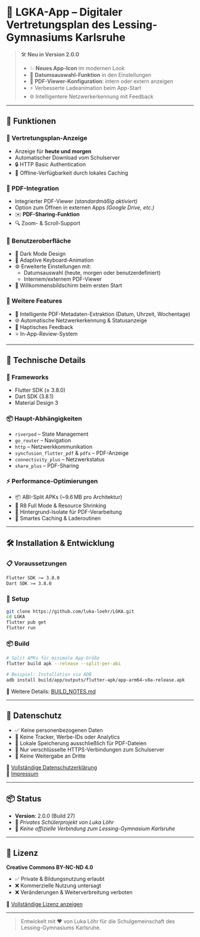 # 📱 LGKA-App – Digitaler Vertretungsplan des Lessing-Gymnasiums Karlsruhe

> 🛠️ **Neu in Version 2.0.0**
> 
> - ✨ **Neues App-Icon** im modernen Look
> - 📅 **Datumsauswahl-Funktion** in den Einstellungen
> - 📄 **PDF-Viewer-Konfiguration**: intern oder extern anzeigen
> - ⚡ Verbesserte Ladeanimation beim App-Start
> - 🌐 Intelligentere Netzwerkerkennung mit Feedback

---

## 🧩 Funktionen

### 📆 Vertretungsplan-Anzeige
- Anzeige für **heute und morgen**
- Automatischer Download vom Schulserver
- 🔒 HTTP Basic Authentication
- 📂 Offline-Verfügbarkeit durch lokales Caching

### 📄 PDF-Integration
- Integrierter PDF-Viewer *(standardmäßig aktiviert)*
- Option zum Öffnen in externen Apps *(Google Drive, etc.)*
- ✉️ **PDF-Sharing-Funktion**
- 🔍 Zoom- & Scroll-Support

### 🎨 Benutzeroberfläche
- 🌙 Dark Mode Design
- 🎹 Adaptive Keyboard-Animation
- ⚙️ Erweiterte Einstellungen mit:
  - Datumsauswahl (heute, morgen oder benutzerdefiniert)
  - Internem/externem PDF-Viewer
- 👋 Willkommensbildschirm beim ersten Start

### 🚀 Weitere Features
- 🧠 Intelligente PDF-Metadaten-Extraktion (Datum, Uhrzeit, Wochentage)
- 🌐 Automatische Netzwerkerkennung & Statusanzeige
- 📳 Haptisches Feedback
- ⭐ In-App-Review-System

---

## 🔧 Technische Details

### 🧱 Frameworks
- Flutter SDK (≥ 3.8.0)
- Dart SDK (3.8.1)
- Material Design 3

### 📦 Haupt-Abhängigkeiten
- `riverpod` – State Management
- `go_router` – Navigation
- `http` – Netzwerkkommunikation
- `syncfusion_flutter_pdf` & `pdfx` – PDF-Anzeige
- `connectivity_plus` – Netzwerkstatus
- `share_plus` – PDF-Sharing

### ⚡ Performance-Optimierungen
- 📦 ABI-Split APKs (~9.6 MB pro Architektur)
- 🧹 R8 Full Mode & Resource Shrinking
- 🧵 Hintergrund-Isolate für PDF-Verarbeitung
- 🧠 Smartes Caching & Laderoutinen

---

## 🛠️ Installation & Entwicklung

### 📋 Voraussetzungen
```bash
Flutter SDK >= 3.8.0
Dart SDK >= 3.8.0
```

### 🚀 Setup
```bash
git clone https://github.com/luka-loehr/LGKA.git
cd LGKA
flutter pub get
flutter run
```

### 📦 Build
```bash
# Split APKs für minimale App-Größe
flutter build apk --release --split-per-abi

# Beispiel: Installation via ADB
adb install build/app/outputs/flutter-apk/app-arm64-v8a-release.apk
```

📄 Weitere Details: [BUILD_NOTES.md](BUILD_NOTES.md)

---

## 🔐 Datenschutz

- ✅ Keine personenbezogenen Daten
- 🚫 Keine Tracker, Werbe-IDs oder Analytics
- 💾 Lokale Speicherung ausschließlich für PDF-Dateien
- 🔐 Nur verschlüsselte HTTPS-Verbindungen zum Schulserver
- 👥 Keine Weitergabe an Dritte

📄 [Vollständige Datenschutzerklärung](https://luka-loehr.github.io/LGKA/privacy.html)  
📄 [Impressum](https://luka-loehr.github.io/LGKA/impressum.html)

---

## 📦 Status

- **Version**: 2.0.0 (Build 27)
- 🧪 *Privates Schülerprojekt von Luka Löhr*
- 📍 *Keine offizielle Verbindung zum Lessing-Gymnasium Karlsruhe*

---

## 📜 Lizenz

**Creative Commons BY-NC-ND 4.0**

- ✅ Private & Bildungsnutzung erlaubt
- ❌ Kommerzielle Nutzung untersagt
- ❌ Veränderungen & Weiterverbreitung verboten

📄 [Vollständige Lizenz anzeigen](LICENSE)

---

> Entwickelt mit ❤️ von Luka Löhr für die Schulgemeinschaft des Lessing-Gymnasiums Karlsruhe.
